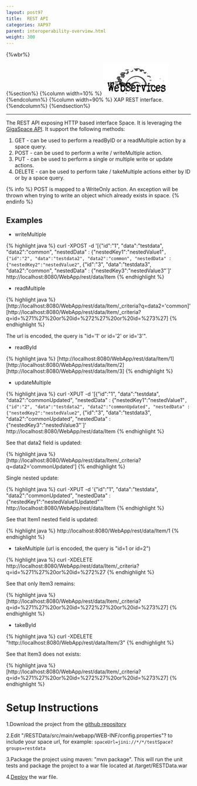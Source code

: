 ```yaml
---
layout: post97
title:  REST API
categories: XAP97
parent: interoperability-overview.html
weight: 300
---
```



{%wbr%}

{%section%}
{%column width=10% %}
![data-access.jpg](/attachment_files/web-services.jpg)
{%endcolumn%}
{%column width=90% %}
XAP REST interface.
{%endcolumn%}
{%endsection%}

<hr/>

The REST API exposing HTTP based interface Space. It is leveraging the [GigaSpace API](./the-gigaspace-interface.html). It support the following methods:

1. GET - can be used to perform a readByID or a readMultiple action by a space query.
1. POST - can be used to perform a write / writeMultiple action.
1. PUT - can be used to perform a single or multiple write or update actions.
1. DELETE - can be used to perform take / takeMultiple actions either by ID or by a space query.

{% info %}
POST is mapped to a WriteOnly action. An exception will be thrown when trying to write an object which already exists in space.
{% endinfo %}



## Examples

- writeMultiple

{% highlight java %}
curl -XPOST -d '[{"id":"1", "data":"testdata", "data2":"common", "nestedData" : {"nestedKey1":"nestedValue1"`,
{"id":"2", "data":"testdata2", "data2":"common", "nestedData" : {"nestedKey2":"nestedValue2"`,
{"id":"3", "data":"testdata3", "data2":"common", "nestedData" : {"nestedKey3":"nestedValue3"`]' http://localhost:8080/WebApp/rest/data/Item
{% endhighlight %}

- readMultiple

{% highlight java %}
[http://localhost:8080/WebApp/rest/data/Item/_criteria?q=data2='common]'
[http://localhost:8080/WebApp/rest/data/Item/_criteria?q=id=%271%27%20or%20id=%272%27%20or%20id=%273%27]
{% endhighlight %}

The url is encoded, the query is "id='1' or id='2' or id='3'".

- readById

{% highlight java %}
[http://localhost:8080/WebApp/rest/data/Item/1]
[http://localhost:8080/WebApp/rest/data/Item/2]
[http://localhost:8080/WebApp/rest/data/Item/3]
{% endhighlight %}

- updateMultiple

{% highlight java %}
curl -XPUT -d '[{"id":"1", "data":"testdata", "data2":"commonUpdated", "nestedData" : {"nestedKey1":"nestedValue1"`,
{"id":"2", "data":"testdata2", "data2":"commonUpdated", "nestedData" : {"nestedKey2":"nestedValue2"`,
{"id":"3", "data":"testdata3", "data2":"commonUpdated", "nestedData" : {"nestedKey3":"nestedValue3"`]' http://localhost:8080/WebApp/rest/data/Item
{% endhighlight %}

See that data2 field is updated:

{% highlight java %}
[http://localhost:8080/WebApp/rest/data/Item/_criteria?q=data2='commonUpdated']
{% endhighlight %}

Single nested update:

{% highlight java %}
curl -XPUT -d '{"id":"1", "data":"testdata", "data2":"commonUpdated", "nestedData" :
{"nestedKey1":"nestedValue1Updated"`' http://localhost:8080/WebApp/rest/data/Item
{% endhighlight %}

See that Item1 nested field is updated:

{% highlight java %}
http://localhost:8080/WebApp/rest/data/Item/1
{% endhighlight %}

- takeMultiple (url is encoded, the query is "id=1 or id=2")

{% highlight java %}
curl -XDELETE http://localhost:8080/WebApp/rest/data/Item/_criteria?q=id=%271%27%20or%20id=%272%27
{% endhighlight %}

See that only Item3 remains:

{% highlight java %}
[http://localhost:8080/WebApp/rest/data/Item/_criteria?q=id=%271%27%20or%20id=%272%27%20or%20id=%273%27]
{% endhighlight %}

- takeById

{% highlight java %}
curl -XDELETE "http://localhost:8080/WebApp/rest/data/Item/3"
{% endhighlight %}

See that Item3 does not exists:

{% highlight java %}
[http://localhost:8080/WebApp/rest/data/Item/_criteria?q=id=%271%27%20or%20id=%272%27%20or%20id=%273%27]
{% endhighlight %}

# Setup Instructions

1.Download the project from the [github repository](https://github.com/OpenSpaces/RESTData)

2.Edit "/RESTData/src/main/webapp/WEB-INF/config.properties"? to include your space url, for example: `spaceUrl=jini://*/*/testSpace?groups=restdata`

3.Package the project using maven: "mvn package". This will run the unit tests and package the project to a war file located at /target/RESTData.war

4.[Deploy](./deploy-command-line-interface.html) the war file.
